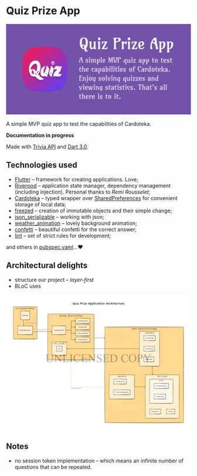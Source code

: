 # Quiz Prize App

![](res/banner.png)

A simple MVP quiz app to test the capabilities of Cardoteka.

**Documentation in progress**

Made with [Trivia API](https://opentdb.com/api_config.php) and [Dart 3.0](https://dart.dev/resources/dart-3-migration).

## Technologies used

- [Flutter](https://flutter.dev/) – framework for creating applications. Love;
- [Riverpod](https://github.com/rrousselGit/riverpod) – application state manager, dependency management (including injection). Personal thanks to _Remi Rousselet_;
- [Cardoteka](https://github.com/PackRuble/cardoteka) – typed wrapper over [SharedPreferences](https://pub.dev/packages/shared_preferences) for convenient storage of local data;
- [freezed](https://pub.dev/packages/freezed) – creation of immutable objects and their simple change;
- [json_serializable](https://pub.dev/packages/json_serializable) – working with json;
- [weather_animation](https://github.com/PackRuble/weather_animation) – lovely background animation;
- [confetti](https://github.com/funwithflutter/flutter_confetti) – beautiful confetti for the correct answer;
- [lint](https://pub.dev/packages/lint) – set of strict rules for development;

and others in [pubspec.yaml](pubspec.yaml)...❤

## Architectural delights

- structure our project – _layer-first_
- BLoC uses

![layers.png](res/layers.png)

## Notes

- no session token implementation – which means an infinite number of questions that can be repeated.
